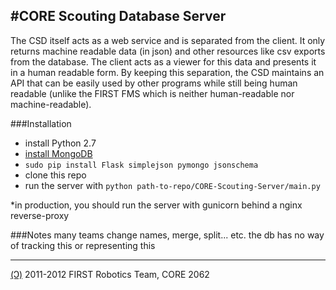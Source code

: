 #CORE Scouting Database Server
------------------------------

The CSD itself acts as a web service and is separated from the client. It only returns machine readable data (in json) and other resources like csv exports from the database. The client acts as a viewer for this data and presents it in a human readable form. By keeping this separation, the CSD maintains an API that can be easily used by other programs while still being human readable (unlike the FIRST FMS which is neither human-readable nor machine-readable).

###Installation
 - install Python 2.7
 - [install MongoDB](http://docs.mongodb.org/manual/tutorial/install-mongodb-on-debian-or-ubuntu-linux/)
 - `sudo pip install Flask simplejson pymongo jsonschema`
 - clone this repo
 - run the server with `python path-to-repo/CORE-Scouting-Server/main.py`

*in production, you should run the server with gunicorn behind a nginx reverse-proxy

###Notes
many teams change names, merge, split... etc. the db has no way of tracking this or representing this

----------------------
[(Ↄ)](http://www.gnu.org/licenses/gpl.html) 2011-2012 FIRST Robotics Team, CORE 2062